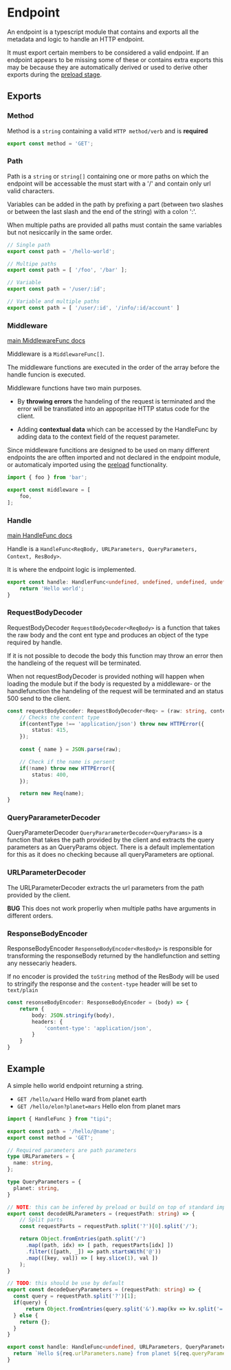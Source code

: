 # Endpoint

An endpoint is a typescript module that contains and exports all the metadata 
and logic to handle an HTTP endpoint.

It must export certain members to be considered a valid endpoint.
If an endpoint appears to be missing some of these or contains extra exports
this may be because they are automatically derived or used to derive other exports 
during the [preload stage](preload.md).

## Exports

### Method

Method is a `string` containing a valid `HTTP method/verb` and is **required**

```ts
export const method = 'GET';
```

### Path

Path is a `string` or `string[]` containing one or more paths on which the endpoint
will be accessable the must start with a '/' and contain only url valid characters.

Variables can be added in the path by prefixing a part
(between two slashes or between the last slash and the end of the string) with a colon ':'.

When multiple paths are provided all paths must contain the same variables 
but not nesiccarily in the same order.


```ts
// Single path
export const path = '/hello-world';

// Multipe paths
export const path = [ '/foo', '/bar' ];

// Variable
export const path = '/user/:id';

// Variable and multiple paths
export const path = [ '/user/:id', '/info/:id/account' ]
```

### Middleware

[main MiddlewareFunc docs](middleware.md)

Middleware is a `MiddlewareFunc[]`.

The middleware functions are executed in the order of the array before the 
handle funcion is executed.

Middleware functions have two main purposes.

- By **throwing errors** the handeling of the request is terminated and the error
  will be transtlated into an appopritae HTTP status code for the client. 

- Adding **contextual data** which can be accessed by the HandleFunc by adding data 
  to the context field of the request parameter.

Since middleware funcitions are designed to be used on many different endpoints
the are offten imported and not declared in the endpoint module, 
or automaticaly imported using the [preload](preload.md) functionality.

```ts
import { foo } from 'bar';

export const middleware = [
    foo,
];
```

### Handle

[main HandleFunc docs](handlefunc.md)

Handle is a `HandleFunc<ReqBody, URLParameters, QueryParameters, Context, ResBody>`.

It is where the endpoint logic is implemented.

```ts
export const handle: HandlerFunc<undefined, undefined, undefined, undefined, string> = async (_req) => {
    return 'Hello world';
}
```

### RequestBodyDecoder

RequestBodyDecoder `RequestBodyDecoder<ReqBody>` is a function that takes the raw body and the cont
ent type and produces an object of the type required by handle.

If it is not possible to decode the body this function may throw an error 
then the handleing of the request will be terminated.

When not requestBodyDecoder is provided nothing will happen when loading the module
but if the body is requested by a middleware- or the handlefunction the 
handeling of the request will be terminated and an status 500 send to the client.

```ts
const requestBodyDecoder: RequestBodyDecoder<Req> = (raw: string, contentType: string) => {
    // Checks the content type
    if(contentType !== 'application/json') throw new HTTPError({
        status: 415,
    });
        
    const { name } = JSON.parse(raw);

    // Check if the name is persent
    if(!name) throw new HTTPError({
        status: 400,
    });

    return new Req(name);
}
```

### QueryPararameterDecoder

QueryParameterDecoder `QueryPararameterDecoder<QueryParams>` is a function that takes the path provided by the client
and extracts the query parameters as an QueryParams object. There is a default implementation for this as it does no checking 
because all queryParameters are optional.

### URLParameterDecoder

The URLParameterDecoder extracts the url parameters from the path provided by the client.

**BUG** This does not work properliy when multiple paths have arguments in different orders.

### ResponseBodyEncoder 

ResponseBodyEncoder `ResponseBodyEncoder<ResBody>` is responsible for transforming the
responseBody returned by the handlefunction and setting any nessecariy headers.

If no encoder is provided the `toString` method of the ResBody will be used to
stringify the response and the `content-type` header will be set to `text/plain`

```ts
const resonseBodyEncoder: ResponseBodyEncoder = (body) => {
    return {
        body: JSON.stringify(body),
        headers: {
            'content-type': 'application/json',
        }
    }
}
```

## Example

A simple hello world endpoint returning a string.

* `GET /hello/ward` Hello ward from planet earth
* `GET /hello/elon?planet=mars` Hello elon from planet mars

```ts
import { HandleFunc } from "tipi";

export const path = '/hello/@name';
export const method = 'GET';

// Required parameters are path parameters
type URLParameters = {
  name: string,
};

type QueryParameters = {
  planet: string,
}

// NOTE: this can be infered by preload or build on top of standard implemenations
export const decodeURLParameters = (requestPath: string) => {
    // Split parts 
    const requestParts = requestPath.split('?')[0].split('/');

    return Object.fromEntries(path.split('/')
      .map((path, idx) => [ path, requestParts[idx] ])
      .filter(([path, _]) => path.startsWith('@'))
      .map(([key, val]) => [ key.slice(1), val ])
    );
}

// TODO: this should be use by default
export const decodeQueryParameters = (requestPath: string) => {
  const query = requestPath.split('?')[1];
  if(query) {
      return Object.fromEntries(query.split('&').map(kv => kv.split('='))) || {};
  } else {
    return {};
  }
}

export const handle: HandleFunc<undefined, URLParameters, QueryParameters, undefined, string> = async (req) => {
  return `Hello ${req.urlParameters.name} from planet ${req.queryParameters.planet ?? 'earth'}`;
}
```
